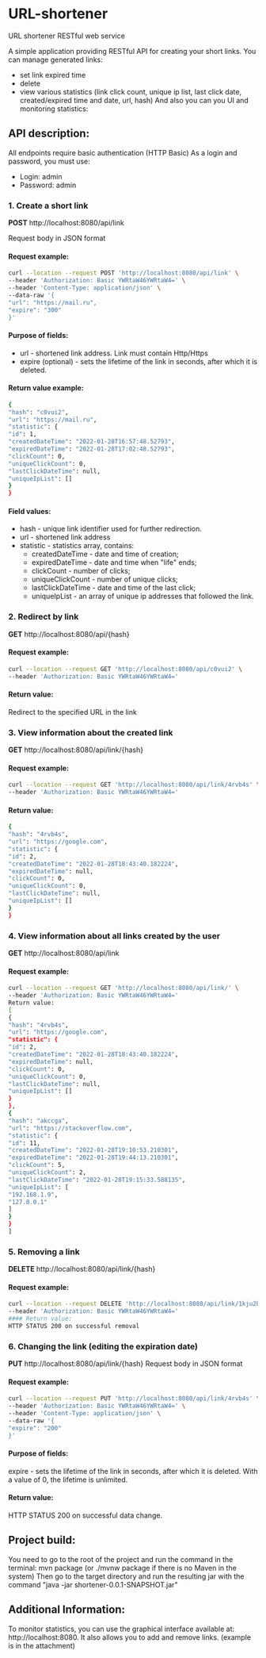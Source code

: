# URL-shortener
URL shortener RESTful web service



A simple application providing RESTful API for creating your short links.
You can manage generated links:
- set link expired time
- delete 
- view various statistics (link click count, unique ip list, last click date, created/expired time and date, url, hash)
And also you can you UI and monitoring statistics:


## API description:
All endpoints require basic authentication (HTTP Basic)
As a login and password, you must use: 
- Login: admin
- Password: admin

### 1. Create a short link
**POST** http://localhost:8080/api/link

Request body in JSON format
#### Request example:
```bash
curl --location --request POST 'http://localhost:8080/api/link' \
--header 'Authorization: Basic YWRtaW46YWRtaW4=' \
--header 'Content-Type: application/json' \
--data-raw '{
"url": "https://mail.ru",
"expire": "300"
}'
```
#### Purpose of fields:
- url - shortened link address. Link must contain Http/Https
- expire (optional) - sets the lifetime of the link in seconds, after which it is deleted.
#### Return value example:
```bash
{
"hash": "c0vui2",
"url": "https://mail.ru",
"statistic": {
"id": 1,
"createdDateTime": "2022-01-28T16:57:48.52793",
"expiredDateTime": "2022-01-28T17:02:48.52793",
"clickCount": 0,
"uniqueClickCount": 0,
"lastClickDateTime": null,
"uniqueIpList": []
}
}
```
#### Field values:
- hash - unique link identifier used for further redirection.
- url - shortened link address
- statistic - statistics array, contains:
  - createdDateTime - date and time of creation;
  - expiredDateTime - date and time when "life" ends;
  - clickCount - number of clicks;
  - uniqueClickCount - number of unique clicks;
  - lastClickDateTime - date and time of the last click;
  - uniqueIpList - an array of unique ip addresses that followed the link.

### 2. Redirect by link
**GET** http://localhost:8080/api/{hash}
#### Request example:
```bash
curl --location --request GET 'http://localhost:8080/api/c0vui2' \
--header 'Authorization: Basic YWRtaW46YWRtaW4='
```
#### Return value:
Redirect to the specified URL in the link

### 3. View information about the created link
**GET** http://localhost:8080/api/link/{hash}

#### Request example:
```bash
curl --location --request GET 'http://localhost:8080/api/link/4rvb4s' \
--header 'Authorization: Basic YWRtaW46YWRtaW4='
```
#### Return value:
```bash
{
"hash": "4rvb4s",
"url": "https://google.com",
"statistic": {
"id": 2,
"createdDateTime": "2022-01-28T18:43:40.182224",
"expiredDateTime": null,
"clickCount": 0,
"uniqueClickCount": 0,
"lastClickDateTime": null,
"uniqueIpList": []
}
}
```

### 4. View information about all links created by the user
**GET** http://localhost:8080/api/link
#### Request example:
```bash
curl --location --request GET 'http://localhost:8080/api/link/' \
--header 'Authorization: Basic YWRtaW46YWRtaW4='
Return value:
[
{
"hash": "4rvb4s",
"url": "https://google.com",
"statistic": {
"id": 2,
"createdDateTime": "2022-01-28T18:43:40.182224",
"expiredDateTime": null,
"clickCount": 0,
"uniqueClickCount": 0,
"lastClickDateTime": null,
"uniqueIpList": []
}
},
{
"hash": "akccga",
"url": "https://stackoverflow.com",
"statistic": {
"id": 11,
"createdDateTime": "2022-01-28T19:10:53.210301",
"expiredDateTime": "2022-01-28T19:44:13.210301",
"clickCount": 5,
"uniqueClickCount": 2,
"lastClickDateTime": "2022-01-28T19:15:33.588135",
"uniqueIpList": [
"192.168.1.9",
"127.0.0.1"
]
}
}
]
```

### 5. Removing a link
**DELETE** http://localhost:8080/api/link/{hash}
#### Request example:
```bash
curl --location --request DELETE 'http://localhost:8080/api/link/1kju2h' \
--header 'Authorization: Basic YWRtaW46YWRtaW4='
#### Return value:
HTTP STATUS 200 on successful removal
```
### 6. Changing the link (editing the expiration date)
**PUT** http://localhost:8080/api/link/{hash}
Request body in JSON format
#### Request example:
```bash
curl --location --request PUT 'http://localhost:8080/api/link/4rvb4s' \
--header 'Authorization: Basic YWRtaW46YWRtaW4=' \
--header 'Content-Type: application/json' \
--data-raw '{
"expire": "200"
}'
```
#### Purpose of fields:
expire - sets the lifetime of the link in seconds, after which it is deleted. With a value of 0, the lifetime is unlimited.

#### Return value:
HTTP STATUS 200 on successful data change.

## Project build:
You need to go to the root of the project and run the command in the terminal:
mvn package (or ./mvnw package if there is no Maven in the system)
Then go to the target directory and run the resulting jar with the command
"java -jar shortener-0.0.1-SNAPSHOT.jar"

## Additional Information:
To monitor statistics, you can use the graphical interface available at: http://localhost:8080. It also allows you to add and remove links. (example is in the attachment)

